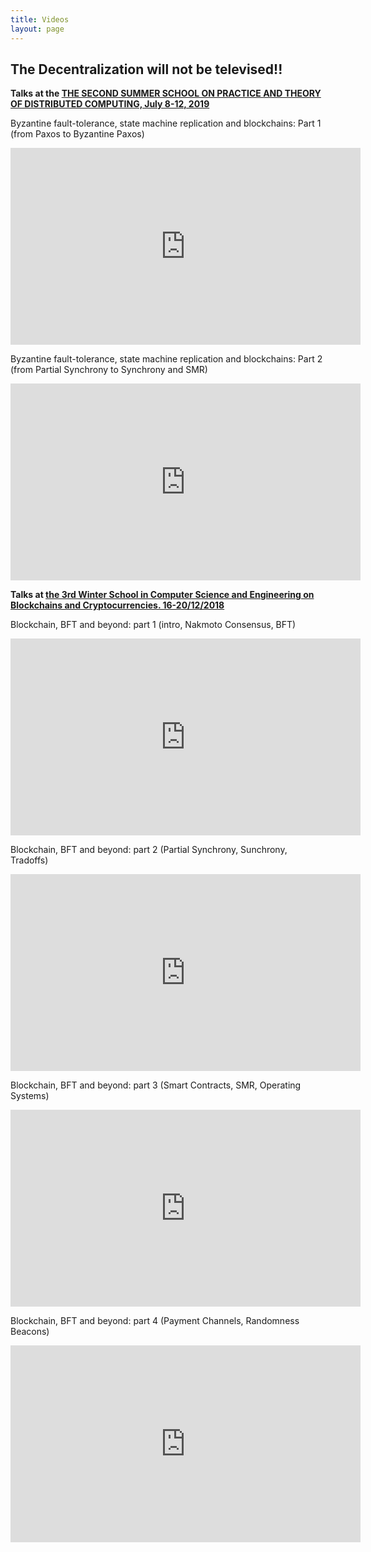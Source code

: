 ```yaml
---
title: Videos
layout: page
---
```


## The Decentralization will not be televised!!

**Talks at the [THE SECOND SUMMER SCHOOL ON PRACTICE AND THEORY OF DISTRIBUTED COMPUTING, July 8-12, 2019](https://sptdc.ru/)** 

Byzantine fault-tolerance, state machine replication and blockchains: Part 1 (from Paxos to Byzantine Paxos)

<iframe width="560" height="315" src="https://www.youtube.com/embed/weqRVt5OwNY" frameborder="0" allow="accelerometer; autoplay; encrypted-media; gyroscope; picture-in-picture" allowfullscreen></iframe>

Byzantine fault-tolerance, state machine replication and blockchains: Part 2 (from Partial Synchrony to Synchrony and SMR)

<iframe width="560" height="315" src="https://www.youtube.com/embed/weqRVt5OwNY" frameborder="0" allow="accelerometer; autoplay; encrypted-media; gyroscope; picture-in-picture" allowfullscreen></iframe>

**Talks at [the 3rd Winter School in Computer Science and Engineering on Blockchains and Cryptocurrencies. 16-20/12/2018](https://www.cs.huji.ac.il/item/event/3112)**

Blockchain, BFT and beyond: part 1 (intro, Nakmoto Consensus, BFT)

<iframe width="560" height="315" src="https://www.youtube.com/embed/N_3r-NkBUTk" frameborder="0" allow="accelerometer; autoplay; encrypted-media; gyroscope; picture-in-picture" allowfullscreen></iframe>

Blockchain, BFT and beyond: part 2 (Partial Synchrony, Sunchrony, Tradoffs)

<iframe width="560" height="315" src="https://www.youtube.com/embed/c72itS8BfC0" frameborder="0" allow="accelerometer; autoplay; encrypted-media; gyroscope; picture-in-picture" allowfullscreen></iframe>

Blockchain, BFT and beyond: part 3 (Smart Contracts, SMR, Operating Systems)

<iframe width="560" height="315" src="https://www.youtube.com/embed/U0ZzmkCNC0E" frameborder="0" allow="accelerometer; autoplay; encrypted-media; gyroscope; picture-in-picture" allowfullscreen></iframe>

Blockchain, BFT and beyond: part 4 (Payment Channels, Randomness Beacons)

<iframe width="560" height="315" src="https://www.youtube.com/embed/MPAv3-PuLwI" frameborder="0" allow="accelerometer; autoplay; encrypted-media; gyroscope; picture-in-picture" allowfullscreen></iframe>